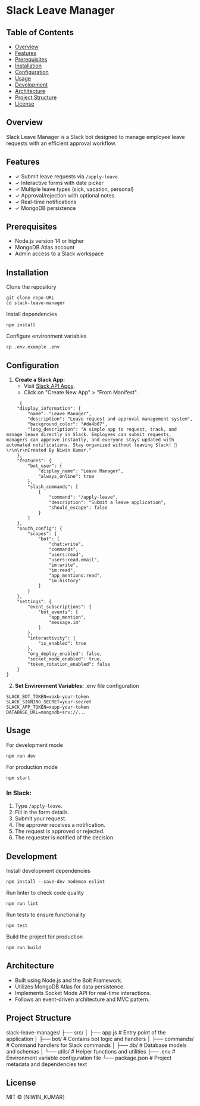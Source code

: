 # Slack Leave Manager

## Table of Contents
- [Overview](#overview)
- [Features](#features)
- [Prerequisites](#prerequisites)
- [Installation](#installation)
- [Configuration](#configuration)
- [Usage](#usage)
- [Development](#development)
- [Architecture](#architecture)
- [Project Structure](#project-structure)
- [License](#license)

## Overview
Slack Leave Manager is a Slack bot designed to manage employee leave requests with an efficient approval workflow.

## Features
- ✓ Submit leave requests via `/apply-leave`
- ✓ Interactive forms with date picker
- ✓ Multiple leave types (sick, vacation, personal)
- ✓ Approval/rejection with optional notes
- ✓ Real-time notifications
- ✓ MongoDB persistence

## Prerequisites
- Node.js version 14 or higher
- MongoDB Atlas account
- Admin access to a Slack workspace

## Installation
Clone the repository
```
git clone repo URL
cd slack-leave-manager
```
Install dependencies
```
npm install
```
Configure environment variables
```
cp .env.example .env
```

## Configuration
1. **Create a Slack App:**
   - Visit [Slack API Apps](https://api.slack.com/apps).
   - Click on "Create New App" > "From Manifest".
```
     {
    "display_information": {
        "name": "Leave Manager",
        "description": "Leave request and approval management system",
        "background_color": "#de4b07",
        "long_description": "A simple app to request, track, and manage leave directly in Slack. Employees can submit requests, managers can approve instantly, and everyone stays updated with automated notifications. Stay organized without leaving Slack! 🚀\r\n\r\nCreated By Niwin Kumar."
    },
    "features": {
        "bot_user": {
            "display_name": "Leave Manager",
            "always_online": true
        },
        "slash_commands": [
            {
                "command": "/apply-leave",
                "description": "Submit a leave application",
                "should_escape": false
            }
        ]
    },
    "oauth_config": {
        "scopes": {
            "bot": [
                "chat:write",
                "commands",
                "users:read",
                "users:read.email",
                "im:write",
                "im:read",
                "app_mentions:read",
                "im:history"
            ]
        }
    },
    "settings": {
        "event_subscriptions": {
            "bot_events": [
                "app_mention",
                "message.im"
            ]
        },
        "interactivity": {
            "is_enabled": true
        },
        "org_deploy_enabled": false,
        "socket_mode_enabled": true,
        "token_rotation_enabled": false
    }
}
```

2. **Set Environment Variables:**
.env file configuration
```
SLACK_BOT_TOKEN=xoxb-your-token
SLACK_SIGNING_SECRET=your-secret
SLACK_APP_TOKEN=xapp-your-token
DATABASE_URL=mongodb+srv://...
```

## Usage
For development mode
```
npm run dev
```
For production mode
```
npm start
```

### In Slack:
1. Type `/apply-leave`.
2. Fill in the form details.
3. Submit your request.
4. The approver receives a notification.
5. The request is approved or rejected.
6. The requester is notified of the decision.

## Development
Install development dependencies
```
npm install --save-dev nodemon eslint
```
Run linter to check code quality
```
npm run lint
```
Run tests to ensure functionality
```
npm test
```
Build the project for production
```
npm run build
```

## Architecture
- Built using Node.js and the Bolt Framework.
- Utilizes MongoDB Atlas for data persistence.
- Implements Socket Mode API for real-time interactions.
- Follows an event-driven architecture and MVC pattern.

## Project Structure
slack-leave-manager/
├── src/
│ ├── app.js # Entry point of the application
│ ├── bot/ # Contains bot logic and handlers
│ ├── commands/ # Command handlers for Slack commands
│ ├── db/ # Database models and schemas
│ └── utils/ # Helper functions and utilities
├── .env # Environment variable configuration file
└── package.json # Project metadata and dependencies
text

## License
MIT © [NIWIN_KUMAR]
